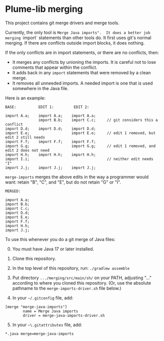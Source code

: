 # Plume-lib merging

This project contains git merge drivers and merge tools.

Currently, the only tool is `Merge Java imports".  It does a better
job merging `import` statements than other tools do.  It first uses git's
normal merging.  If there are conflicts outside import blocks, it does nothing.

If the only conflicts are in import statements, or there are no conflicts,
then:
 * It merges any conflicts by unioning the imports.  It is careful not to
   lose comments that appear within the conflict.
 * It adds back in any `import` statements that were removed by a clean
   merge.
 * It removes all unneeded imports.  A needed import is one that is used
   somewhere in the Java file.

Here is an example:

```
BASE:          EDIT 1:         EDIT 2:

import A.a;    import A.a;    import A.a;
               import B.b;    import C.c;     // git considers this a conflict
import D.d;    import D.d;    import D.d;
import E.e;                   import E.e;     // edit 1 removed, but edit 2 still needs
import F.f;    import F.f;    import F.f;
import G.g;                   import G.g;     // edit 1 removed, and edit 2 does not need
import H.h;    import H.h;    import H.h;
import I.i;                                   // neither edit needs "I"
import J.j;    import J.j;    import J.j;
```

`merge-imports` merges the above edits in the way a programmer would want:
retain "B", "C", and "E", but do not retain "G" or "I".

```
MERGED:

import A.a;
import B.b;
import C.c;
import D.d;
import E.e;
import F.f;
import H.h;
import J.j;
```


To use this whenever you do a git merge of Java files:

0. You must have Java 17 or later installed.

1. Clone this repository.

2. In the top level of this repository, run: `./gradlew assemble`

3. Put directory `.../merging/src/main/sh/` on your PATH,
adjusting "..." according to where you cloned this repository.
(Or, use the absolute pathname to the `merge-imports-driver.sh` file below.)

4. In your `~/.gitconfig` file, add:

```
[merge "merge-java-imports"]
        name = Merge Java imports
        driver = merge-java-imports-driver.sh
```

5. In your `~\.gitattributes` file, add:

```
*.java merge=merge-java-imports
```
